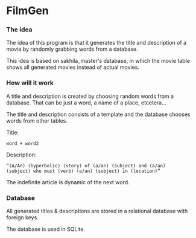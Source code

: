  <h1>FilmGen</h1>

<h3>The idea</h3>

The idea of this program is that it generates the title and description of a movie by randomly grabbing words from a database.

This idea is based on sakhila_master's database, in which the movie table shows all generated movies instead of actual movies.

<h3>How will it work</h3>

A title and description is created by choosing random words from a database. That can be just a word, a name of a place, etcetera…

The title and description consists of a template and the database chooses words from other tables.

Title:

<code>word + word2</code>

Description:

<code>“(A/An) (hyperbolic) (story) of (a/an) (subject) and (a/an) (subject) who must (verb) (a/an) (subject) in (location)” </code>

The indefinite article is dynamic of the next word. 

<h3>Database</h3>

All generated titles & descriptions are stored in a relational database with foreign keys.

The database is used in SQLite.
